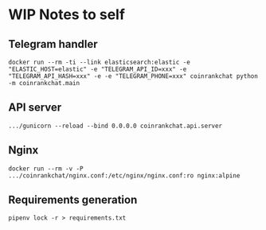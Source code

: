 # WIP Notes to self

## Telegram handler
`docker run --rm -ti --link elasticsearch:elastic -e "ELASTIC_HOST=elastic" -e "TELEGRAM_API_ID=xxx" -e "TELEGRAM_API_HASH=xxx" -e -e "TELEGRAM_PHONE=xxx" coinrankchat python -m coinrankchat.main`

## API server
`.../gunicorn --reload --bind 0.0.0.0 coinrankchat.api.server`

## Nginx
`docker run --rm -v -P .../coinrankchat/nginx.conf:/etc/nginx/nginx.conf:ro nginx:alpine`

## Requirements generation
`pipenv lock -r > requirements.txt`